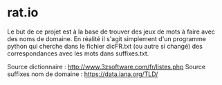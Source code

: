 # rat.io

Le but de ce projet est à la base de trouver des jeux de mots à faire avec des noms de domaine. En réalité il s'agit simplement d'un programme python qui cherche dans le fichier dicFR.txt (ou autre si changé) des correspondances avec les mots dans suffixes.txt.

Source dictionnaire : http://www.3zsoftware.com/fr/listes.php
Source suffixes nom de domaine : https://data.iana.org/TLD/
